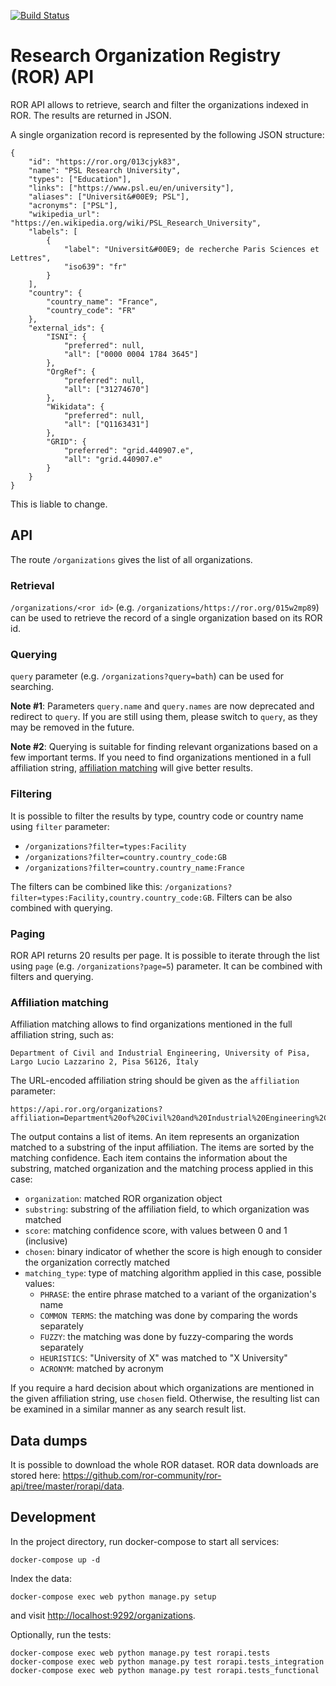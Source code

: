 [![Build Status](https://travis-ci.com/ror-community/ror-api.svg?branch=master)](https://travis-ci.com/ror-community/ror-api)

# Research Organization Registry (ROR) API

ROR API allows to retrieve, search and filter the organizations indexed in ROR. The results are returned in JSON.

A single organization record is represented by the following JSON structure:

    {
        "id": "https://ror.org/013cjyk83",
        "name": "PSL Research University",
        "types": ["Education"],
        "links": ["https://www.psl.eu/en/university"],
        "aliases": ["Universit&#00E9; PSL"],
        "acronyms": ["PSL"],
        "wikipedia_url": "https://en.wikipedia.org/wiki/PSL_Research_University",
        "labels": [
            {
                "label": "Universit&#00E9; de recherche Paris Sciences et Lettres",
                "iso639": "fr"
            }
        ],
        "country": {
            "country_name": "France",
            "country_code": "FR"
        },
        "external_ids": {
            "ISNI": {
                "preferred": null,
                "all": ["0000 0004 1784 3645"]
            },
            "OrgRef": {
                "preferred": null,
                "all": ["31274670"]
            },
            "Wikidata": {
                "preferred": null,
                "all": ["Q1163431"]
            },
            "GRID": {
                "preferred": "grid.440907.e",
                "all": "grid.440907.e"
            }
        }
    }

This is liable to change.

## API

The route `/organizations` gives the list of all organizations.

### Retrieval

`/organizations/<ror id>` (e.g. `/organizations/https://ror.org/015w2mp89`) can be used to retrieve the record of a single organization based on its ROR id.

### Querying

`query` parameter (e.g. `/organizations?query=bath`) can be used for searching.

**Note #1**: Parameters `query.name` and `query.names` are now deprecated and redirect to `query`. If you are still using them, please switch to `query`, as they may be removed in the future.

**Note #2**: Querying is suitable for finding relevant organizations based on a few important terms. If you need to find organizations mentioned in a full affiliation string, [affiliation matching](#affiliation-matching) will give better results.

### Filtering

It is possible to filter the results by type, country code or country name using `filter` parameter:

  * `/organizations?filter=types:Facility`
  * `/organizations?filter=country.country_code:GB`
  * `/organizations?filter=country.country_name:France`

The filters can be combined like this: `/organizations?filter=types:Facility,country.country_code:GB`. Filters can be also combined with querying.

### Paging

ROR API returns 20 results per page. It is possible to iterate through the list using `page` (e.g. `/organizations?page=5`) parameter. It can be combined with filters and querying.

### Affiliation matching

Affiliation matching allows to find organizations mentioned in the full affiliation string, such as:

```
Department of Civil and Industrial Engineering, University of Pisa, Largo Lucio Lazzarino 2, Pisa 56126, Italy
```

The URL-encoded affiliation string should be given as the `affiliation` parameter:

```
https://api.ror.org/organizations?affiliation=Department%20of%20Civil%20and%20Industrial%20Engineering%2C%20University%20of%20Pisa%2C%20Largo%20Lucio%20Lazzarino%202%2C%20Pisa%2056126%2C%20Italy
```

The output contains a list of items. An item represents an organization matched to a substring of the input affiliation. The items are sorted by the matching confidence. Each item contains the information about the substring, matched organization and the matching process applied in this case:

  * `organization`: matched ROR organization object
  * `substring`: substring of the affiliation field, to which organization was matched
  * `score`: matching confidence score, with values between 0 and 1 (inclusive)
  * `chosen`: binary indicator of whether the score is high enough to consider the organization correctly matched
  * `matching_type`: type of matching algorithm applied in this case, possible values:
    * `PHRASE`: the entire phrase matched to a variant of the organization's name
    * `COMMON TERMS`: the matching was done by comparing the words separately
    * `FUZZY`: the matching was done by fuzzy-comparing the words separately
    * `HEURISTICS`: "University of X" was matched to "X University"
    * `ACRONYM`: matched by acronym

If you require a hard decision about which organizations are mentioned in the given affiliation string, use `chosen` field. Otherwise, the resulting list can be examined in a similar manner as any search result list.

## Data dumps

It is possible to download the whole ROR dataset. ROR data downloads are stored here: <https://github.com/ror-community/ror-api/tree/master/rorapi/data>.

## Development

In the project directory, run docker-compose to start all services:

```
docker-compose up -d
```

Index the data:

```
docker-compose exec web python manage.py setup
```

and visit <http://localhost:9292/organizations>.

Optionally, run the tests:

```
docker-compose exec web python manage.py test rorapi.tests
docker-compose exec web python manage.py test rorapi.tests_integration
docker-compose exec web python manage.py test rorapi.tests_functional
```
